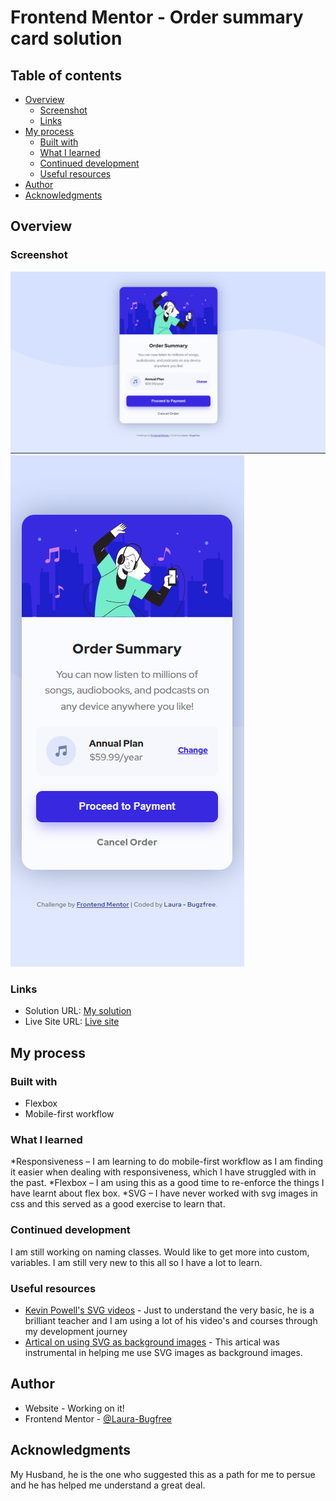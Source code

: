 # Frontend Mentor - Order summary card solution


## Table of contents

- [Overview](#overview)
  - [Screenshot](#screenshot)
  - [Links](#links)
- [My process](#my-process)
  - [Built with](#built-with)
  - [What I learned](#what-i-learned)
  - [Continued development](#continued-development)
  - [Useful resources](#useful-resources)
- [Author](#author)
- [Acknowledgments](#acknowledgments)



## Overview


### Screenshot

![Desktop](./screenshots/screenshot-desktop.png)
![mobile](./screenshots/screenshot-mobile.png)



### Links

- Solution URL: [My solution](https://github.com/Laura-BugFree/order-summary-component.git)
- Live Site URL: [Live site]( https://laura-bugfree.github.io/order-summary-component/)

## My process

### Built with

- Flexbox
- Mobile-first workflow

### What I learned

*Responsiveness – I am learning to do mobile-first workflow as I am finding it easier when dealing with responsiveness, which I have struggled with in the past. 
*Flexbox – I am using this as a good time to re-enforce the things I have learnt about flex box. 
*SVG – I have never worked with svg images in css and this served as a good exercise to learn that. 


### Continued development

I am still working on naming classes. Would like to get more into custom, variables. I am still very new to this all so I have a lot to learn.

### Useful resources

- [Kevin Powell's SVG videos](https://www.youtube.com/watch?v=ZJSCl6XEdP8) - Just to understand the very basic, he is a brilliant teacher and I am using a lot of his video's and courses through my development journey
- [Artical on using SVG as background images](https://www.svgbackgrounds.com/how-to-add-svgs-with-css-background-image/) - This artical was instrumental in helping me use SVG images as background images.


## Author

- Website - Working on it!
- Frontend Mentor - [@Laura-Bugfree](https://www.frontendmentor.io/profile/Laura-Bugfree)


## Acknowledgments

My Husband, he is the one who suggested this as a path for me to persue and he has helped me understand a great deal.
